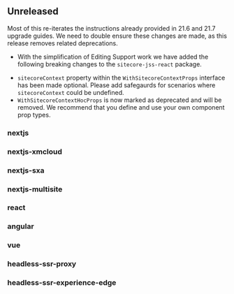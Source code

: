 ## Unreleased

Most of this re-iterates the instructions already provided in 21.6 and 21.7 upgrade guides. We need to double ensure these changes are made, as this release removes related deprecations.

* With the simplification of Editing Support work we have added the following breaking changes to the `sitecore-jss-react` package.
 - `sitecoreContext` property within the `WithSitecoreContextProps` interface has been made optional. Please add safegaurds for scenarios where `sitecoreContext` could be undefined.
 - `WithSitecoreContextHocProps` is now marked as deprecated and will be removed. We recommend that you define and use your own component prop types.

### nextjs

### nextjs-xmcloud

### nextjs-sxa

### nextjs-multisite

### react

### angular

### vue

### headless-ssr-proxy

### headless-ssr-experience-edge
